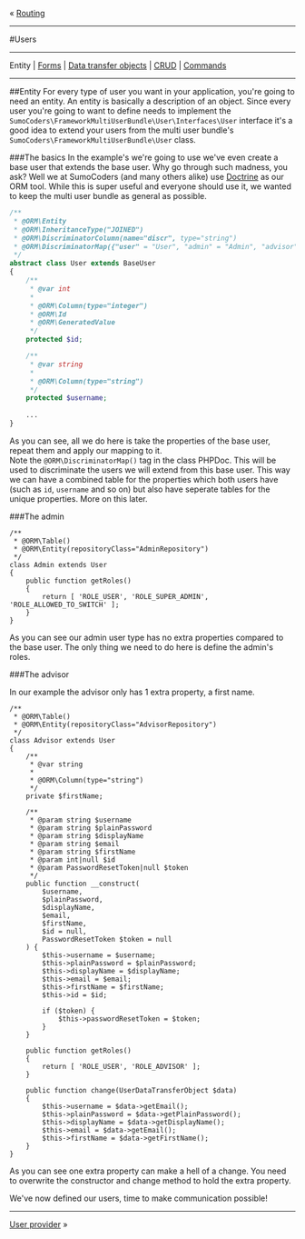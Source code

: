 « [Routing](routing.md)
***
#Users
***
Entity | [Forms](users_forms.md) | [Data transfer objects](users_dto.md) | [CRUD](users_crud.md) | [Commands](users_commands.md)
***
##Entity
For every type of user you want in your application, you're going to need an entity. An entity is basically a description of an object. Since every user you're going to want to define needs to implement the `SumoCoders\FrameworkMultiUserBundle\User\Interfaces\User` interface it's a good idea to extend your users from the multi user bundle's `SumoCoders\FrameworkMultiUserBundle\User` class.

###The basics
In the example's we're going to use we've even create a base user that extends the base user. Why go through such madness, you ask? Well we at SumoCoders (and many others alike) use [Doctrine](http://www.doctrine-project.org/) as our ORM tool. While this is super useful and everyone should use it, we wanted to keep the multi user bundle as general as possible.

```php
/**
 * @ORM\Entity
 * @ORM\InheritanceType("JOINED")
 * @ORM\DiscriminatorColumn(name="discr", type="string")
 * @ORM\DiscriminatorMap({"user" = "User", "admin" = "Admin", "advisor" = "Advisor"})
 */
abstract class User extends BaseUser
{
    /**
     * @var int
     *
     * @ORM\Column(type="integer")
     * @ORM\Id
     * @ORM\GeneratedValue
     */
    protected $id;

    /**
     * @var string
     *
     * @ORM\Column(type="string")
     */
    protected $username;
    
    ...
}
```

As you can see, all we do here is take the properties of the base user, repeat them and apply our mapping to it.  
Note the `@ORM\DiscriminatorMap()` tag in the class PHPDoc. This will be used to discriminate the users we will extend from this base user. This way we can have a combined table for the properties which both users have (such as `id`, `username` and so on) but also have seperate tables for the unique properties. More on this later.

###The admin

```
/**
 * @ORM\Table()
 * @ORM\Entity(repositoryClass="AdminRepository")
 */
class Admin extends User
{
    public function getRoles()
    {
        return [ 'ROLE_USER', 'ROLE_SUPER_ADMIN', 'ROLE_ALLOWED_TO_SWITCH' ];
    }
}
```

As you can see our admin user type has no extra properties compared to the base user. The only thing we need to do here is define the admin's roles.

###The advisor

In our example the advisor only has 1 extra property, a first name.

```
/**
 * @ORM\Table()
 * @ORM\Entity(repositoryClass="AdvisorRepository")
 */
class Advisor extends User
{
    /**
     * @var string
     *
     * @ORM\Column(type="string")
     */
    private $firstName;
    
    /**
     * @param string $username
     * @param string $plainPassword
     * @param string $displayName
     * @param string $email
     * @param string $firstName
     * @param int|null $id
     * @param PasswordResetToken|null $token
     */
    public function __construct(
        $username,
        $plainPassword,
        $displayName,
        $email,
        $firstName,
        $id = null,
        PasswordResetToken $token = null
    ) {
        $this->username = $username;
        $this->plainPassword = $plainPassword;
        $this->displayName = $displayName;
        $this->email = $email;
        $this->firstName = $firstName;
        $this->id = $id;

        if ($token) {
            $this->passwordResetToken = $token;
        }
    }
    
    public function getRoles()
    {
        return [ 'ROLE_USER', 'ROLE_ADVISOR' ];
    }
    
    public function change(UserDataTransferObject $data)
    {
        $this->username = $data->getEmail();
        $this->plainPassword = $data->getPlainPassword();
        $this->displayName = $data->getDisplayName();
        $this->email = $data->getEmail();
        $this->firstName = $data->getFirstName();
    }
}
```

As you can see one extra property can make a hell of a change. You need to overwrite the constructor and change method to hold the extra property.

We've now defined our users, time to make communication possible!

***
[User provider](user_provider.md) »